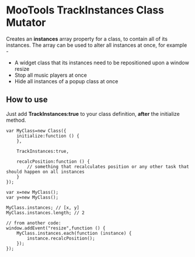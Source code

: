 MooTools TrackInstances Class Mutator
=====================================

Creates an **instances** array property for a class, to contain all of its instances. The array can be used to alter all instances at once, for example -

* A widget class that its instances need to be repositioned upon a window resize
* Stop all music players at once
* Hide all instances of a popup class at once

How to use
----------

Just add **TrackInstances:true** to your class definition, **after** the initialize method.


	var MyClass=new Class({
		initialize:function () {
		},

		TrackInstances:true,

		recalcPosition:function () {
			// something that recalculates position or any other task that should happen on all instances
		}
	});

	var x=new MyClass();
	var y=new MyClass();

	MyClass.instances; // [x, y]
	MyClass.instances.length; // 2

	// from another code:
	window.addEvent("resize",function () {
		MyClass.instances.each(function (instance) {
			instance.recalcPosition();
		});
	});
